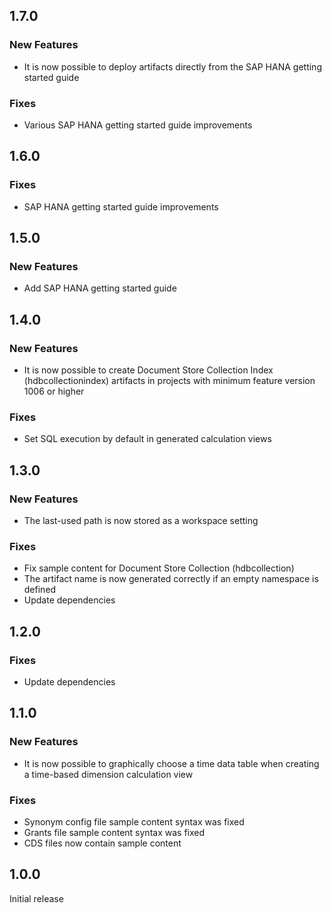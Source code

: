 ## 1.7.0

### New Features
- It is now possible to deploy artifacts directly from the SAP HANA getting started guide

### Fixes
- Various SAP HANA getting started guide improvements

## 1.6.0

### Fixes
- SAP HANA getting started guide improvements

## 1.5.0

### New Features
- Add SAP HANA getting started guide

## 1.4.0

### New Features
- It is now possible to create Document Store Collection Index (hdbcollectionindex) artifacts in projects with minimum feature version 1006 or higher

### Fixes
- Set SQL execution by default in generated calculation views

## 1.3.0

### New Features
- The last-used path is now stored as a workspace setting

### Fixes
- Fix sample content for Document Store Collection (hdbcollection)
- The artifact name is now generated correctly if an empty namespace is defined
- Update dependencies

## 1.2.0

### Fixes
- Update dependencies

## 1.1.0

### New Features
- It is now possible to graphically choose a time data table when creating a time-based dimension calculation view

### Fixes
- Synonym config file sample content syntax was fixed
- Grants file sample content syntax was fixed
- CDS files now contain sample content

## 1.0.0

Initial release
